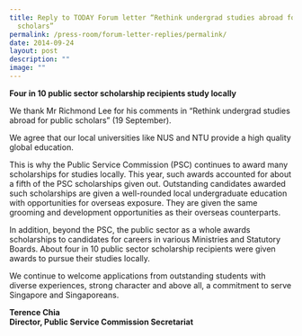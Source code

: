 ```yaml
---
title: Reply to TODAY Forum letter “Rethink undergrad studies abroad for public
  scholars”
permalink: /press-room/forum-letter-replies/permalink/
date: 2014-09-24
layout: post
description: ""
image: ""
---
```

**Four in 10 public sector scholarship recipients study locally**

We thank Mr Richmond Lee for his comments in “Rethink undergrad studies abroad for public scholars” (19 September).

We agree that our local universities like NUS and NTU provide a high quality global education.

This is why the Public Service Commission (PSC) continues to award many scholarships for studies locally. This year, such awards accounted for about a fifth of the PSC scholarships given out. Outstanding candidates awarded such scholarships are given a well-rounded local undergraduate education with opportunities for overseas exposure. They are given the same grooming and development opportunities as their overseas counterparts.

In addition, beyond the PSC, the public sector as a whole awards scholarships to candidates for careers in various Ministries and Statutory Boards. About four in 10 public sector scholarship recipients were given awards to pursue their studies locally.

We continue to welcome applications from outstanding students with diverse experiences, strong character and above all, a commitment to serve Singapore and Singaporeans.

**Terence Chia  
Director, Public Service Commission Secretariat**